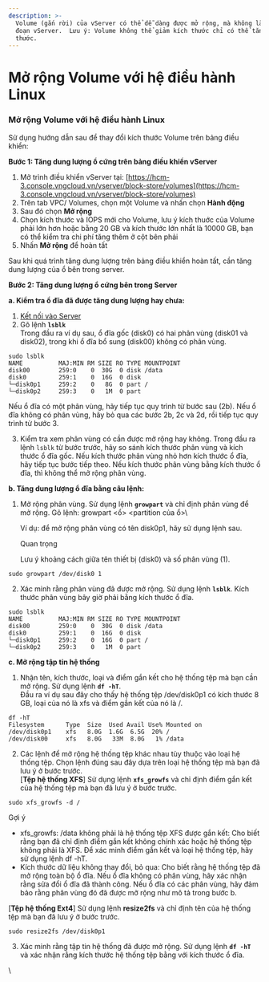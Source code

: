 ```yaml
---
description: >-
  Volume (gắn rời) của vServer có thể dễ dàng được mở rộng, mà không làm gián
  đoạn vServer.  Lưu ý: Volume không thể giảm kích thước chỉ có thể tăng kích
  thước.
---
```


# Mở rộng Volume với hệ điều hành Linux

### **Mở rộng Volume với hệ điều hành Linux** <a href="#morongvolumevoihedieuhanhlinux-morongvolumevoihedieuhanhlinux" id="morongvolumevoihedieuhanhlinux-morongvolumevoihedieuhanhlinux"></a>

Sử dụng hướng dẫn sau để thay đổi kích thước Volume trên bảng điều khiển:

**Bước 1: Tăng dung lượng ổ cứng trên bảng điều khiển vServer**

1. Mở trình điều khiển vServer tại: [https://hcm-3.console.vngcloud.vn/vserver/block-store/volumes](https://hcm-3.console.vngcloud.vn/vserver/block-store/volumes)
2. Trên tab VPC/  Volumes, chọn một Volume và nhấn chọn **Hành động**
3. Sau đó chọn **Mở rộng**
4. Chọn kích thước và IOPS mới cho Volume, lưu ý kích thuớc của Volume phải lớn hơn hoặc bằng 20 GB và kích thước lớn nhất là 10000 GB, bạn có thể kiểm tra chi phí tăng thêm ở cột bên phải
5. Nhấn **Mở rộng** để hoàn tất

Sau khi quá trình tăng dung lượng trên bảng điều khiển hoàn tất, cần tăng dung lượng của ổ bên trong server.

**Bước 2: Tăng dung lượng ổ cứng bên trong Server**

**a. Kiểm tra ổ đĩa đã được tăng dung lượng hay chưa:**

1. [Kết nối vào Server](../server/ket-noi-vao-may-chu-ao/#ketnoivaomaychuao-ketnoivaomaychulinuxbangcongcusshclient)
2. Gõ lệnh **`lsblk`**\
   Trong đầu ra ví dụ sau, ổ đĩa gốc (disk0) có hai phân vùng (disk01 và disk02), trong khi ổ đĩa bổ sung (disk00) không có phân vùng.

```
sudo lsblk
NAME          MAJ:MIN RM SIZE RO TYPE MOUNTPOINT
disk00        259:0    0  30G  0 disk /data
disk0         259:1    0  16G  0 disk
└─disk0p1     259:2    0   8G  0 part /
└─disk0p2     259:3    0   1M  0 part
```

Nếu ổ đĩa có một phân vùng, hãy tiếp tục quy trình từ bước sau (2b). Nếu ổ đĩa không có phân vùng, hãy bỏ qua các bước 2b, 2c và 2d, rồi tiếp tục quy trình từ bước 3.

3. Kiểm tra xem phân vùng có cần được mở rộng hay không. Trong đầu ra lệnh `lsblk` từ bước trước, hãy so sánh kích thước phân vùng và kích thước ổ đĩa gốc. Nếu kích thước phân vùng nhỏ hơn kích thước ổ đĩa, hãy tiếp tục bước tiếp theo. Nếu kích thước phân vùng bằng kích thước ổ đĩa, thì không thể mở rộng phân vùng.

**b. Tăng dung lượng ổ đĩa bằng câu lệnh:**

1.  Mở rộng phân vùng. Sử dụng lệnh **`growpart`** và chỉ định phân vùng để mở rộng. Gõ lệnh: growpart <ổ> \<partition của ổ>\


    Ví dụ: để mở rộng phân vùng có tên disk0p1, hãy sử dụng lệnh sau.

    Quan trọng

    Lưu ý khoảng cách giữa tên thiết bị (disk0) và số phân vùng (1).

```
sudo growpart /dev/disk0 1
```

2. Xác minh rằng phân vùng đã được mở rộng. Sử dụng lệnh **`lsblk`**. Kích thước phân vùng bây giờ phải bằng kích thước ổ đĩa.

```
sudo lsblk
NAME          MAJ:MIN RM SIZE RO TYPE MOUNTPOINT
disk00        259:0    0  30G  0 disk /data
disk0         259:1    0  16G  0 disk
└─disk0p1     259:2    0  16G  0 part /
└─disk0p2     259:3    0   1M  0 part
```

**c. Mở rộng tập tin hệ thống**

1. Nhận tên, kích thước, loại và điểm gắn kết cho hệ thống tệp mà bạn cần mở rộng. Sử dụng lệnh **`df -hT`**.\
   Đầu ra ví dụ sau đây cho thấy hệ thống tệp /dev/disk0p1 có kích thước 8 GB, loại của nó là xfs và điểm gắn kết của nó là /.

```
df -hT
Filesystem      Type  Size  Used Avail Use% Mounted on
/dev/disk0p1    xfs   8.0G  1.6G  6.5G  20% /
/dev/disk00     xfs   8.0G   33M  8.0G   1% /data
```

2. Các lệnh để mở rộng hệ thống tệp khác nhau tùy thuộc vào loại hệ thống tệp. Chọn lệnh đúng sau đây dựa trên loại hệ thống tệp mà bạn đã lưu ý ở bước trước.\
   \[**Tệp hệ thống XFS**] Sử dụng lệnh **`xfs_growfs`** và chỉ định điểm gắn kết của hệ thống tệp mà bạn đã lưu ý ở bước trước.

```
sudo xfs_growfs -d /
```

Gợi ý

* xfs\_growfs: /data không phải là hệ thống tệp XFS được gắn kết: Cho biết rằng bạn đã chỉ định điểm gắn kết không chính xác hoặc hệ thống tệp không phải là XFS. Để xác minh điểm gắn kết và loại hệ thống tệp, hãy sử dụng lệnh df -hT.
* Kích thước dữ liệu không thay đổi, bỏ qua: Cho biết rằng hệ thống tệp đã mở rộng toàn bộ ổ đĩa. Nếu ổ đĩa không có phân vùng, hãy xác nhận rằng sửa đổi ổ đĩa đã thành công. Nếu ổ đĩa có các phân vùng, hãy đảm bảo rằng phân vùng đó đã được mở rộng như mô tả trong bước b.

\[**Tệp hệ thống Ext4**] Sử dụng lệnh **resize2fs** và chỉ định tên của hệ thống tệp mà bạn đã lưu ý ở bước trước.

```
sudo resize2fs /dev/disk0p1
```

3. Xác minh rằng tập tin hệ thống đã được mở rộng. Sử dụng lệnh **`df -hT`** và xác nhận rằng kích thước hệ thống tệp bằng với kích thước ổ đĩa.

\
